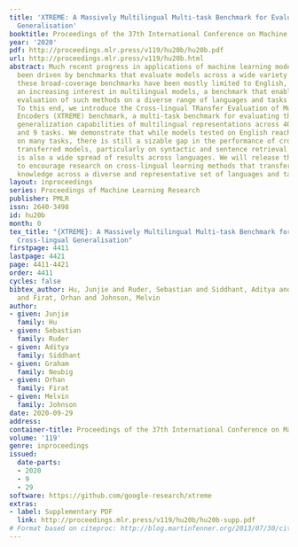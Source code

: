 ```yaml
---
title: 'XTREME: A Massively Multilingual Multi-task Benchmark for Evaluating Cross-lingual
  Generalisation'
booktitle: Proceedings of the 37th International Conference on Machine Learning
year: '2020'
pdf: http://proceedings.mlr.press/v119/hu20b/hu20b.pdf
url: http://proceedings.mlr.press/v119/hu20b.html
abstract: Much recent progress in applications of machine learning models to NLP has
  been driven by benchmarks that evaluate models across a wide variety of tasks. However,
  these broad-coverage benchmarks have been mostly limited to English, and despite
  an increasing interest in multilingual models, a benchmark that enables the comprehensive
  evaluation of such methods on a diverse range of languages and tasks is still missing.
  To this end, we introduce the Cross-lingual TRansfer Evaluation of Multilingual
  Encoders (XTREME) benchmark, a multi-task benchmark for evaluating the cross-lingual
  generalization capabilities of multilingual representations across 40 languages
  and 9 tasks. We demonstrate that while models tested on English reach human performance
  on many tasks, there is still a sizable gap in the performance of cross-lingually
  transferred models, particularly on syntactic and sentence retrieval tasks. There
  is also a wide spread of results across languages. We will release the benchmark
  to encourage research on cross-lingual learning methods that transfer linguistic
  knowledge across a diverse and representative set of languages and tasks.
layout: inproceedings
series: Proceedings of Machine Learning Research
publisher: PMLR
issn: 2640-3498
id: hu20b
month: 0
tex_title: "{XTREME}: A Massively Multilingual Multi-task Benchmark for Evaluating
  Cross-lingual Generalisation"
firstpage: 4411
lastpage: 4421
page: 4411-4421
order: 4411
cycles: false
bibtex_author: Hu, Junjie and Ruder, Sebastian and Siddhant, Aditya and Neubig, Graham
  and Firat, Orhan and Johnson, Melvin
author:
- given: Junjie
  family: Hu
- given: Sebastian
  family: Ruder
- given: Aditya
  family: Siddhant
- given: Graham
  family: Neubig
- given: Orhan
  family: Firat
- given: Melvin
  family: Johnson
date: 2020-09-29
address: 
container-title: Proceedings of the 37th International Conference on Machine Learning
volume: '119'
genre: inproceedings
issued:
  date-parts:
  - 2020
  - 9
  - 29
software: https://github.com/google-research/xtreme
extras:
- label: Supplementary PDF
  link: http://proceedings.mlr.press/v119/hu20b/hu20b-supp.pdf
# Format based on citeproc: http://blog.martinfenner.org/2013/07/30/citeproc-yaml-for-bibliographies/
---
```

